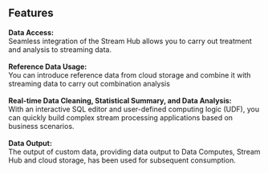 ## Features<br>
**Data Access:**<br>
Seamless integration of the Stream Hub allows you to carry out treatment and analysis to streaming data. <br><br>
**Reference Data Usage:**<br>
You can introduce reference data from cloud storage and combine it with streaming data to carry out combination analysis<br><br>
**Real-time Data Cleaning, Statistical Summary, and Data Analysis:**<br>
With an interactive SQL editor and user-defined computing logic (UDF), you can quickly build complex stream processing applications based on business scenarios. <br><br>
**Data Output:**<br>
The output of custom data, providing data output to Data Computes, Stream Hub and cloud storage, has been used for subsequent consumption.
